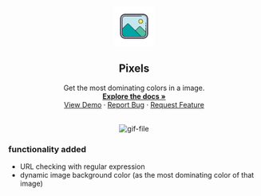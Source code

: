 <p align="center">
  <a href="https://image-colors.vercel.app/">
    <img src="public\icons8-image-100.png" alt="Logo" width="80" height="80">
  </a>

  <h2 align="center"><b>Pixels</b></h2>

  <p align="center">
   Get the most dominating colors in a image.
    <br />
    <a href="https://github.com/echosonusharma/pixels"><strong>Explore the docs »</strong></a>
    <br />
    <a href="https://image-colors.vercel.app">View Demo</a>
    ·
    <a href="https://github.com/echosonusharma/pixels/issues">Report Bug</a>
    ·
    <a href="https://github.com/echosonusharma/pixels/issues">Request Feature</a>
  </p>
</p>

</br>
<div align="center" >
<img  src="https://media.giphy.com/media/IlP2KbR1RAfedMGZwj/giphy.gif" alt="gif-file" width="400px"/>
</div>

### functionality added

- URL checking with regular expression
- dynamic image background color (as the most dominating color of that image)
